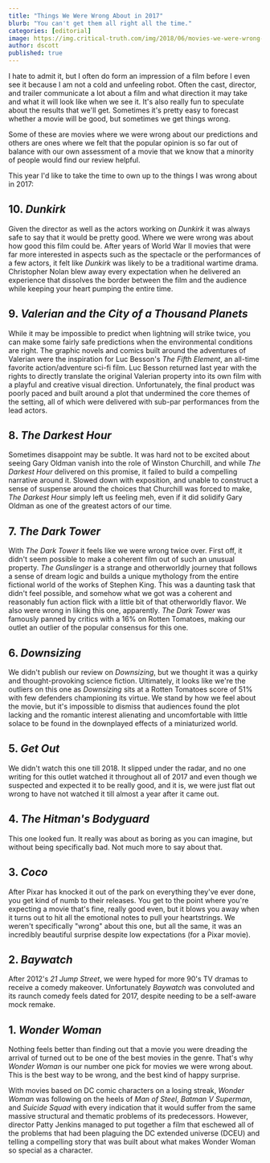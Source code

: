 ```yaml
---
title: "Things We Were Wrong About in 2017"
blurb: "You can't get them all right all the time."
categories: [editorial]
image: https://img.critical-truth.com/img/2018/06/movies-we-were-wrong-about-cover.jpg
author: dscott
published: true
---
```



I hate to admit it, but I often do form an impression of a film before I even see it because I am not a cold and unfeeling robot. Often the cast, director, and trailer communicate a lot about a film and what direction it may take and what it will look like when we see it. It's also really fun to speculate about the results that we'll get. Sometimes it's pretty easy to forecast whether a movie will be good, but sometimes we get things wrong.

Some of these are movies where we were wrong about our predictions and others are ones where we felt that the popular opinion is so far out of balance with our own assessment of a movie that we know that a minority of people would find our review helpful.

This year I'd like to take the time to own up to the things I was wrong about in 2017:

## 10. *Dunkirk*
Given the director as well as the actors working on *Dunkirk* it was always safe to say that it would be pretty good. Where we were wrong was about how good this film could be. After years of World War II movies that were far more interested in aspects such as the spectacle or the performances of a few actors, it felt like *Dunkirk* was likely to be a traditional wartime drama. Christopher Nolan blew away every expectation when he delivered an experience that dissolves the border between the film and the audience while keeping your heart pumping the entire time.

## 9. *Valerian and the City of a Thousand Planets*
While it may be impossible to predict when lightning will strike twice, you can make some fairly safe predictions when the environmental conditions are right. The graphic novels and comics built around the adventures of Valerian were the inspiration for Luc Besson's *The Fifth Element*, an all-time favorite action/adventure sci-fi film. Luc Besson returned last year with the rights to directly translate the original Valerian property into its own film with a playful and creative visual direction. Unfortunately, the final product was poorly paced and built around a plot that undermined the core themes of the setting, all of which were delivered with sub-par performances from the lead actors. 

## 8. *The Darkest Hour*
Sometimes disappoint may be subtle. It was hard not to be excited about seeing Gary Oldman vanish into the role of Winston Churchill, and while *The Darkest Hour* delivered on this promise, it failed to build a compelling narrative around it. Slowed down with exposition, and unable to construct a sense of suspense around the choices that Churchill was forced to make, *The Darkest Hour* simply left us feeling meh, even if it did solidify Gary Oldman as one of the greatest actors of our time.

## 7. *The Dark Tower*
With *The Dark Tower* it feels like we were wrong twice over. First off, it didn't seem possible to make a coherent film out of such an unusual property. *The Gunslinger* is a strange and otherworldly journey that follows a sense of dream logic and builds a unique mythology from the entire fictional world of the works of Stephen King. This was a daunting task that didn't feel possible, and somehow what we got was a coherent and reasonably fun action flick with a little bit of that otherworldly flavor. We also were wrong in liking this one, apparently. *The Dark Tower* was famously panned by critics with a 16% on Rotten Tomatoes, making our outlet an outlier of the popular consensus for this one.

## 6. *Downsizing*
We didn't publish our review on *Downsizing*, but we thought it was a quirky and thought-provoking science fiction. Ultimately, it looks like we're the outliers on this one as *Downsizing* sits at a Rotten Tomatoes score of 51% with few defenders championing its virtue. We stand by how we feel about the movie, but it's impossible to dismiss that audiences found the plot lacking and the romantic interest alienating and uncomfortable with little solace to be found in the downplayed effects of a miniaturized world.

## 5. *Get Out*
We didn't watch this one till 2018. It slipped under the radar, and no one writing for this outlet watched it throughout all of 2017 and even though we suspected and expected it to be really good, and it is, we were just flat out wrong to have not watched it till almost a year after it came out.

## 4. *The Hitman's Bodyguard*
This one looked fun. It really was about as boring as you can imagine, but without being specifically bad. Not much more to say about that.

## 3. *Coco*
After Pixar has knocked it out of the park on everything they've ever done, you get kind of numb to their releases. You get to the point where you're expecting a movie that's fine, really good even, but it blows you away when it turns out to hit all the emotional notes to pull your heartstrings. We weren't specifically "wrong" about this one, but all the same, it was an incredibly beautiful surprise despite low expectations (for a Pixar movie).

## 2. *Baywatch*
After 2012's *21 Jump Street*, we were hyped for more 90's TV dramas to receive a comedy makeover. Unfortunately *Baywatch* was convoluted and its raunch comedy feels dated for 2017, despite needing to be a self-aware mock remake. 

## 1. *Wonder Woman*
Nothing feels better than finding out that a movie you were dreading the arrival of turned out to be one of the best movies in the genre. That's why *Wonder Woman* is our number one pick for movies we were wrong about. This is the best way to be wrong, and the best kind of happy surprise.

With movies based on DC comic characters on a losing streak, *Wonder Woman* was following on the heels of *Man of Steel*, *Batman V Superman*, and *Suicide Squad* with every indication that it would suffer from the same massive structural and thematic problems of its predecessors. However, director Patty Jenkins managed to put together a film that eschewed all of the problems that had been plaguing the DC extended universe (DCEU) and telling a compelling story that was built about what makes Wonder Woman so special as a character. 
